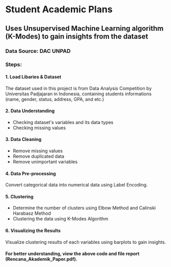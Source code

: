 # Student Academic Plans

## Uses Unsupervised Machine Learning algorithm (K-Modes) to gain insights from the dataset
### Data Source: DAC UNPAD
### Steps:
#### 1. Load Libaries & Dataset
The dataset used in this project is from Data Analysis Competition by Universitas Padjajaran in Indonesia, containing students informations (name, gender, status, address, GPA, and etc.)
#### 2. Data Understanding
- Checking dataset's variables and its data types
- Checking missing values
#### 3. Data Cleaning
- Remove missing values
- Remove duplicated data
- Remove unimportant variables
#### 4. Data Pre-processing
Convert categorical data into numerical data using Label Encoding.
#### 5. Clustering
- Determine the number of clusters using Elbow Method and Calinski Harabasz Method
- Clustering the data using K-Modes Algorithm
#### 6. Visualizing the Results
Visualize clustering results of each variables using barplots to gain insights.

#### For better understanding, view the above code and file report (Rencana_Akademik_Paper.pdf).
